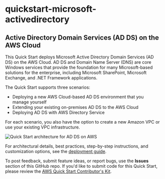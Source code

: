 # quickstart-microsoft-activedirectory
## Active Directory Domain Services (AD DS) on the AWS Cloud


This Quick Start deploys Microsoft Active Directory Domain Services (AD DS) on the AWS Cloud. AD DS and Domain Name Server (DNS) are core Windows services that provide the foundation for many Microsoft-based solutions for the enterprise, including Microsoft SharePoint, Microsoft Exchange, and .NET Framework applications.

The Quick Start supports three scenarios:

- Deploying a new AWS Cloud-based AD DS environment that you manage yourself
- Extending your existing on-premises AD DS to the AWS Cloud
- Deploying AD DS with AWS Directory Service

For each scenario, you also have the option to create a new Amazon VPC or use your existing VPC infrastructure.

![Quick Start architecture for AD DS on AWS](https://d0.awsstatic.com/partner-network/QuickStart/datasheets/active-directory-ds-on-aws-architecture.png)

For architectural details, best practices, step-by-step instructions, and customization options, see the 
[deployment guide](https://fwd.aws/N6e7B).

To post feedback, submit feature ideas, or report bugs, use the **Issues** section of this GitHub repo.
If you'd like to submit code for this Quick Start, please review the [AWS Quick Start Contributor's Kit](https://aws-quickstart.github.io/). 
